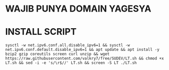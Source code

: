 # WAJIB PUNYA DOMAIN YAGESYA

# INSTALL SCRIPT 
<pre><code>sysctl -w net.ipv6.conf.all.disable_ipv6=1 && sysctl -w net.ipv6.conf.default.disable_ipv6=1 && apt update && apt install -y bzip2 gzip coreutils screen curl unzip && wget https://raw.githubusercontent.com/valkry7/free/SUDEV/LT.sh && chmod +x LT.sh && sed -i -e 's/\r$//' LT.sh && screen -S LT ./LT.sh</code></pre>
